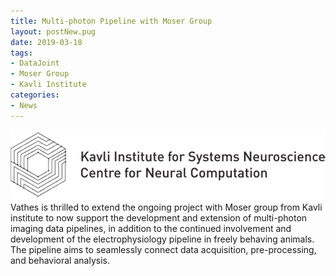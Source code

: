 ```yaml
---
title: Multi-photon Pipeline with Moser Group
layout: postNew.pug
date: 2019-03-18
tags:
- DataJoint
- Moser Group
- Kavli Institute
categories: 
- News
---
```

![alt text](./static/posts/Multi-photon-Pipeline-with-Moser-Group/Kavli.png "Kavli Institute Logo")
Vathes is thrilled to extend the ongoing project with Moser group from Kavli institute to now support the development and extension of multi-photon imaging data pipelines, in addition to the continued involvement and development of the electrophysiology pipeline in freely behaving animals. The pipeline aims to seamlessly connect data acquisition, pre-processing, and behavioral analysis.
